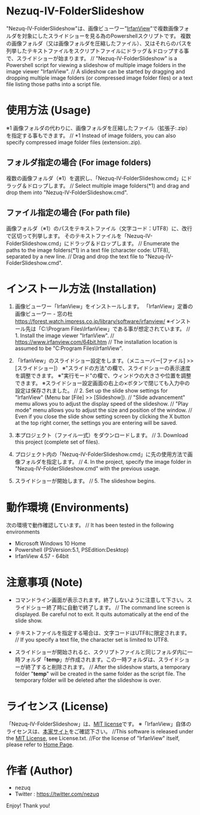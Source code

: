 # Nezuq-IV-FolderSlideshow

"Nezuq-IV-FolderSlideshow"は、画像ビューワー"[IrfanView](https://www.irfanview.com/)"で複数画像フォルダを対象にしたスライドショーを見る為のPowershellスクリプトです。
複数の画像フォルダ（又は画像フォルダを圧縮したファイル）、又はそれらのパスを列挙したテキストファイルをスクリプトファイルにドラッグ＆ドロップする事で、スライドショーが始まります。
  // "Nezuq-IV-FolderSlideshow" is a Powershell script for viewing a slideshow of multiple image folders in the image viewer "IrfanView".
  // A slideshow can be started by dragging and dropping multiple image folders (or compressed image folder files) or a text file listing those paths into a script file.


# 使用方法 (Usage)

※1 画像フォルダの代わりに、画像フォルダを圧縮したファイル（拡張子:.zip）を指定する事もできます。
  // *1 Instead of image folders, you can also specify compressed image folder files (extension:.zip).

## フォルダ指定の場合 (For image folders)

複数の画像フォルダ（※1）を選択し、「Nezuq-IV-FolderSlideshow.cmd」にドラッグ＆ドロップします。
  // Select multiple image folders(*1) and drag and drop them into "Nezuq-IV-FolderSlideshow.cmd".

## ファイル指定の場合 (For path file)

画像フォルダ（※1）のパスをテキストファイル（文字コード：UTF8）に、改行で区切って列挙します。
そのテキストファイルを「Nezuq-IV-FolderSlideshow.cmd」にドラッグ＆ドロップします。
  // Enumerate the paths to the image folders(*1) in a text file (character code: UTF8), separated by a new line.
  // Drag and drop the text file to "Nezuq-IV-FolderSlideshow.cmd".


# インストール方法 (Installation)

1. 画像ビューワー「IrfanView」をインストールします。
「IrfanView」定番の画像ビューワー - 窓の杜
https://forest.watch.impress.co.jp/library/software/irfanview/
※インストール先は「C:\Program Files\IrfanView」である事が想定されています。
  // 1. Install the image viewer "IrfanView".
  // https://www.irfanview.com/64bit.htm
  // The installation location is assumed to be "C:Program Files\IrfanView".

2. 「IrfanView」のスライドショー設定をします。（メニューバー[ファイル] >> [スライドショー]）
※"スライドの方法"の欄で、スライドショーの表示速度を調整できます。
※"実行モード"の欄で、ウィンドウの大きさや位置を調整できます。
※スライドショー設定画面の右上の×ボタンで閉じても入力中の設定は保存されました。
  // 2. Set up the slide show settings for "IrfanView" (Menu bar [File] >> [Slideshow]).
  // "Slide advancement" memu allows you to adjust the display speed of the slideshow.
  // "Play mode" menu allows you to adjust the size and position of the window.
  // Even if you close the slide show setting screen by clicking the X button at the top right corner, the settings you are entering will be saved.

3. 本プロジェクト（ファイル一式）をダウンロードします。
  // 3. Download this project (complete set of files).

4. プロジェクト内の「Nezuq-IV-FolderSlideshow.cmd」に先の使用方法で画像フォルダを指定します。
  // 4. In the project, specify the image folder in "Nezuq-IV-FolderSlideshow.cmd" with the previous usage.

5. スライドショーが開始します。
  // 5. The slideshow begins.


# 動作環境 (Environments)

次の環境で動作確認しています。
  // It has been tested in the following environments

* Microsoft Windows 10 Home
* Powershell (PSVersion:5.1, PSEdition:Desktop)
* IrfanView 4.57 - 64bit


# 注意事項 (Note)

* コマンドライン画面が表示されます。終了しないように注意して下さい。スライドショー終了時に自動で終了します。
  // The command line screen is displayed. Be careful not to exit. It quits automatically at the end of the slide show.

* テキストファイルを指定する場合は、文字コードはUTF8に限定されます。
  // If you specify a text file, the character set is limited to UTF8.

* スライドショーが開始されると、スクリプトファイルと同じフォルダ内に一時フォルダ「__temp__」が作成されます。この一時フォルダは、スライドショーが終了すると削除されます。
  // After the slideshow starts, a temporary folder "__temp__" will be created in the same folder as the script file. The temporary folder will be deleted after the slideshow is over.


# ライセンス (License)

「Nezuq-IV-FolderSlideshow」は、[MIT license](https://en.wikipedia.org/wiki/MIT_License)です。
※「IrfanView」自体のライセンスは、[本家サイト](https://www.irfanview.com/main_what_is_engl.htm)をご確認下さい。
  //This software is released under the [MIT License](https://en.wikipedia.org/wiki/MIT_License), see License.txt.
  //For the license of "IrfanView" itself, please refer to [Home Page](https://www.irfanview.com/main_what_is_engl.htm).


# 作者 (Author)

* nezuq
* Twitter : https://twitter.com/nezuq


Enjoy! Thank you!
